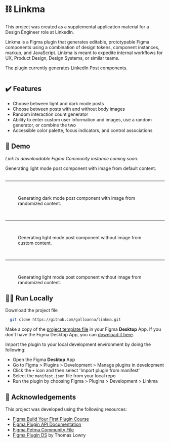 
# ⛓️ Linkma

This project was created as a supplemental application material for a Design Engineer role at LinkedIn.

Linkma is a Figma plugin that generates editable, prototypable Figma components using a combination of design tokens, component instances, markup, and JavaScript. Linkma is meant to expedite internal workflows for UX, Product Design, Design Systems, or similar teams.

The plugin currently generates LinkedIn Post components.

<img src="https://user-images.githubusercontent.com/61474460/229335152-e2ee9e58-4b55-488c-8f5d-282feae1646d.png" alt="" />

## ✔️ Features

- Choose between light and dark mode posts
- Choose between posts with and without body images
- Random interaction count generator
- Ability to enter custom user information and images, use a random generator, or combine the two
- Accessible color palette, focus indicators, and control associations


## 👀 Demo

*Link to downloadable Figma Community instance coming soon.*

<img src="https://user-images.githubusercontent.com/61474460/229338580-ebb1a676-61a0-4314-b571-4f68cfc08620.gif" alt="" />
<figcaption>Generating light mode post component with image from default content.</figcaption>
</figure>
<br>
<hr>
<br>
<figure>
<img src="https://user-images.githubusercontent.com/61474460/229338603-8f86b37e-5e25-4ffe-8531-bcb50a0b27bc.gif" alt="" />
<figcaption>Generating dark mode post component with image from randomized content.</figcaption>
</figure>
<br>
<hr>
<br>
<figure>
<img src="https://user-images.githubusercontent.com/61474460/229338638-c70b004f-93e5-4f69-b073-b33883cb97a8.gif" alt="" />
<figcaption>Generating light mode post component without image from custom content.</figcaption>
</figure>
<br>
<hr>
<br>
<figure>
<img src="https://user-images.githubusercontent.com/61474460/229339010-bcfc2b1f-c9a7-4fb0-9b96-c35d5cf9f05f.gif" alt="" />
<figcaption>Generating light mode post component without image from randomized content.</figcaption>
</figure>


## 🏃‍♀️ Run Locally

Download the project file

```bash
  git clone https://github.com/galloanna/linkma.git
```

Make a copy of the [project template file](https://www.figma.com/file/xlaLLMIkzKOlRi7Gt6PMzE/Linkma---Anna-Gallo---Design-Engineer?node-id=879-21002) in your Figma **Desktop** App. If you don't have the Figma Desktop App, you can [download it here](https://www.figma.com/downloads/).

Import the plugin to your local development environment by doing the following:
- Open the Figma **Desktop** App
- Go to Figma > Plugins > Development > Manage plugins in development
- Click the `+` icon and then select 'Import plugin from manifest'
- Select the `manifest.json` file from your local repo
- Run the plugin by choosing Figma > Plugins > Development > Linkma


## 🙏 Acknowledgements

This project was developed using the following resources:

 - [Figma Build Your First Plugin Course](https://help.figma.com/hc/en-us/sections/6448765398551-Build-Your-First-Plugin-Course-5-parts-)
 - [Figma Plugin API Documentation](https://www.figma.com/plugin-docs/)
 - [Figma Petma Community File](https://www.figma.com/community/file/915647337333327091)
 - [Figma Plugin DS](https://github.com/thomas-lowry/figma-plugin-ds) by Thomas Lowry

